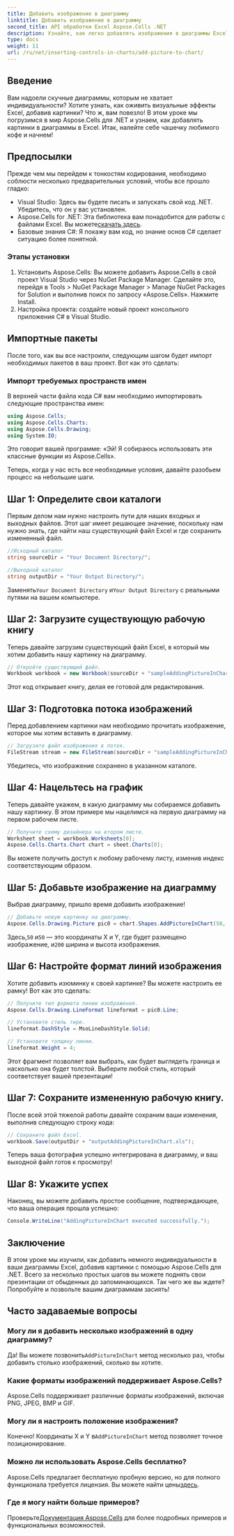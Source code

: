```yaml
---
title: Добавить изображение в диаграмму
linktitle: Добавить изображение в диаграмму
second_title: API обработки Excel Aspose.Cells .NET
description: Узнайте, как легко добавлять изображения в диаграммы Excel с помощью Aspose.Cells для .NET. Улучшите свои диаграммы и презентации всего за несколько простых шагов.
type: docs
weight: 11
url: /ru/net/inserting-controls-in-charts/add-picture-to-chart/
---
```

## Введение

Вам надоели скучные диаграммы, которым не хватает индивидуальности? Хотите узнать, как оживить визуальные эффекты Excel, добавив картинки? Что ж, вам повезло! В этом уроке мы погрузимся в мир Aspose.Cells для .NET и узнаем, как добавлять картинки в диаграммы в Excel. Итак, налейте себе чашечку любимого кофе и начнем!

## Предпосылки

Прежде чем мы перейдем к тонкостям кодирования, необходимо соблюсти несколько предварительных условий, чтобы все прошло гладко:

- Visual Studio: Здесь вы будете писать и запускать свой код .NET. Убедитесь, что он у вас установлен.
-  Aspose.Cells for .NET: Эта библиотека вам понадобится для работы с файлами Excel. Вы можете[скачать здесь](https://releases.aspose.com/cells/net/).
- Базовые знания C#: Я покажу вам код, но знание основ C# сделает ситуацию более понятной.

### Этапы установки

1. Установить Aspose.Cells: Вы можете добавить Aspose.Cells в свой проект Visual Studio через NuGet Package Manager. Сделайте это, перейдя в Tools > NuGet Package Manager > Manage NuGet Packages for Solution и выполнив поиск по запросу «Aspose.Cells». Нажмите Install.
2. Настройка проекта: создайте новый проект консольного приложения C# в Visual Studio.

## Импортные пакеты

После того, как вы все настроили, следующим шагом будет импорт необходимых пакетов в ваш проект. Вот как это сделать:

### Импорт требуемых пространств имен

В верхней части файла кода C# вам необходимо импортировать следующие пространства имен:

```csharp
using Aspose.Cells;
using Aspose.Cells.Charts;
using Aspose.Cells.Drawing;
using System.IO;
```

Это говорит вашей программе: «Эй! Я собираюсь использовать эти классные функции из Aspose.Cells».

Теперь, когда у нас есть все необходимые условия, давайте разобьем процесс на небольшие шаги. 

## Шаг 1: Определите свои каталоги

Первым делом нам нужно настроить пути для наших входных и выходных файлов. Этот шаг имеет решающее значение, поскольку нам нужно знать, где найти наш существующий файл Excel и где сохранить измененный файл.

```csharp
//Исходный каталог
string sourceDir = "Your Document Directory/";

//Выходной каталог
string outputDir = "Your Output Directory/";
```

 Заменять`Your Document Directory` и`Your Output Directory` с реальными путями на вашем компьютере. 

## Шаг 2: Загрузите существующую рабочую книгу

Теперь давайте загрузим существующий файл Excel, в который мы хотим добавить нашу картинку на диаграмму.

```csharp
// Откройте существующий файл.
Workbook workbook = new Workbook(sourceDir + "sampleAddingPictureInChart.xls");
```

Этот код открывает книгу, делая ее готовой для редактирования.

## Шаг 3: Подготовка потока изображений

Перед добавлением картинки нам необходимо прочитать изображение, которое мы хотим вставить в диаграмму. 

```csharp
// Загрузите файл изображения в поток.
FileStream stream = new FileStream(sourceDir + "sampleAddingPictureInChart.png", FileMode.Open, FileAccess.Read);
```

Убедитесь, что изображение сохранено в указанном каталоге.

## Шаг 4: Нацельтесь на график

Теперь давайте укажем, в какую диаграмму мы собираемся добавить нашу картинку. В этом примере мы нацелимся на первую диаграмму на первом рабочем листе.

```csharp
// Получите схему дизайнера на втором листе.
Worksheet sheet = workbook.Worksheets[0];
Aspose.Cells.Charts.Chart chart = sheet.Charts[0];
```

Вы можете получить доступ к любому рабочему листу, изменив индекс соответствующим образом.

## Шаг 5: Добавьте изображение на диаграмму

Выбрав диаграмму, пришло время добавить изображение! 

```csharp
// Добавьте новую картинку на диаграмму.
Aspose.Cells.Drawing.Picture pic0 = chart.Shapes.AddPictureInChart(50, 50, stream, 200, 200);
```

 Здесь,`50` и`50` — это координаты X и Y, где будет размещено изображение, и`200` ширина и высота изображения.

## Шаг 6: Настройте формат линий изображения

Хотите добавить изюминку к своей картинке? Вы можете настроить ее рамку! Вот как это сделать:

```csharp
// Получите тип формата линии изображения.
Aspose.Cells.Drawing.LineFormat lineformat = pic0.Line; 

// Установите стиль тире.
lineformat.DashStyle = MsoLineDashStyle.Solid;

// Установите толщину линии.
lineformat.Weight = 4;    
```

Этот фрагмент позволяет вам выбрать, как будет выглядеть граница и насколько она будет толстой. Выберите любой стиль, который соответствует вашей презентации!

## Шаг 7: Сохраните измененную рабочую книгу.

После всей этой тяжелой работы давайте сохраним ваши изменения, выполнив следующую строку кода:

```csharp
// Сохраните файл Excel.
workbook.Save(outputDir + "outputAddingPictureInChart.xls");
```

Теперь ваша фотография успешно интегрирована в диаграмму, и ваш выходной файл готов к просмотру!

## Шаг 8: Укажите успех

Наконец, вы можете добавить простое сообщение, подтверждающее, что ваша операция прошла успешно:

```csharp
Console.WriteLine("AddingPictureInChart executed successfully.");
```

## Заключение

В этом уроке мы изучили, как добавить немного индивидуальности в ваши диаграммы Excel, добавив картинки с помощью Aspose.Cells для .NET. Всего за несколько простых шагов вы можете поднять свои презентации от обыденных до запоминающихся. Так чего же вы ждете? Попробуйте и позвольте вашим диаграммам засиять!

## Часто задаваемые вопросы

### Могу ли я добавить несколько изображений в одну диаграмму?
 Да! Вы можете позвонить`AddPictureInChart` метод несколько раз, чтобы добавить столько изображений, сколько вы хотите.

### Какие форматы изображений поддерживает Aspose.Cells?
Aspose.Cells поддерживает различные форматы изображений, включая PNG, JPEG, BMP и GIF.

### Могу ли я настроить положение изображения?
Конечно! Координаты X и Y в`AddPictureInChart` метод позволяет точное позиционирование.

### Можно ли использовать Aspose.Cells бесплатно?
 Aspose.Cells предлагает бесплатную пробную версию, но для полного функционала требуется лицензия. Вы можете найти цены[здесь](https://purchase.aspose.com/buy).

### Где я могу найти больше примеров?
 Проверьте[Документация Aspose.Cells](https://reference.aspose.com/cells/net/) для более подробных примеров и функциональных возможностей.